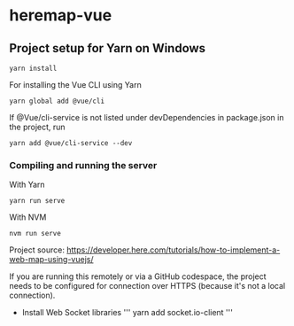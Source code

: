# heremap-vue

## Project setup for Yarn on Windows
```
yarn install
```
For installing the Vue CLI using Yarn
```
yarn global add @vue/cli
```

If @Vue/cli-service is not listed under devDependencies in package.json in the project, run
```
yarn add @vue/cli-service --dev
```

### Compiling and running the server
With Yarn 
```
yarn run serve 
```
With NVM
```
nvm run serve
```

Project source:
https://developer.here.com/tutorials/how-to-implement-a-web-map-using-vuejs/

If you are running this remotely or via a GitHub codespace, the project needs to be configured for connection over HTTPS (because it's not a local connection). 
- Install Web Socket libraries 
''' yarn add socket.io-client '''
